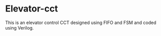 # Elevator-cct
This is an elevator control CCT designed using FIFO and FSM and coded using  Verilog.
